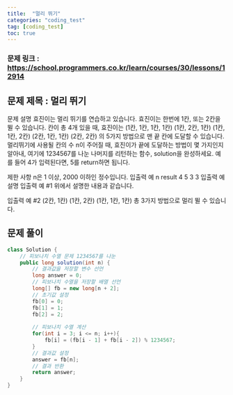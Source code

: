 ```yaml
---
title:  "멀리 뛰기"
categories: "coding_test"
tag: [coding_test]
toc: true
---
```


### 문제 링크 : https://school.programmers.co.kr/learn/courses/30/lessons/12914

## 문제 제목 : 멀리 뛰기

문제 설명
효진이는 멀리 뛰기를 연습하고 있습니다. 효진이는 한번에 1칸, 또는 2칸을 뛸 수 있습니다. 칸이 총 4개 있을 때, 효진이는
(1칸, 1칸, 1칸, 1칸)
(1칸, 2칸, 1칸)
(1칸, 1칸, 2칸)
(2칸, 1칸, 1칸)
(2칸, 2칸)
의 5가지 방법으로 맨 끝 칸에 도달할 수 있습니다. 멀리뛰기에 사용될 칸의 수 n이 주어질 때, 효진이가 끝에 도달하는 방법이 몇 가지인지 알아내, 여기에 1234567를 나눈 나머지를 리턴하는 함수, solution을 완성하세요. 예를 들어 4가 입력된다면, 5를 return하면 됩니다.

제한 사항
n은 1 이상, 2000 이하인 정수입니다.
입출력 예
n	result
4	5
3	3
입출력 예 설명
입출력 예 #1
위에서 설명한 내용과 같습니다.

입출력 예 #2
(2칸, 1칸)
(1칸, 2칸)
(1칸, 1칸, 1칸)
총 3가지 방법으로 멀리 뛸 수 있습니다.

## 문제 풀이
```java
class Solution {
    // 피보나치 수열 문제 1234567를 나눈
    public long solution(int n) {
        // 결과값을 저장할 변수 선언
        long answer = 0;
        // 피보나치 수열을 저장할 배열 선언
        long[] fb = new long[n + 2];
        // 초기값 설정
        fb[0] = 0;
        fb[1] = 1;
        fb[2] = 2;
        
        // 피보나치 수열 계산
        for(int i = 3; i <= n; i++){
            fb[i] = (fb[i - 1] + fb[i - 2]) % 1234567;
        }
        // 결과값 설정
        answer = fb[n];
        // 결과 반환
        return answer;
    }
}

```